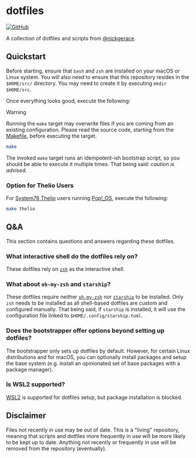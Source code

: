 # dotfiles

[![GitHub](https://img.shields.io/github/license/nickgerace/dotfiles?style=flat-square)](LICENSE)

A collection of dotfiles and scripts from [@nickgerace](https://github.com/nickgerace).

## Quickstart

Before starting, ensure that `bash` and `zsh` are installed on your macOS or Linux system.
You will also need to ensure that this repository resides in the `$HOME/src/` directory.
You may need to create it by executing `mkdir $HOME/src`.

Once everything looks good, execute the following:

> [!WARNING]
> Running the `make` target may overwrite files if you are coming from an existing configuration.
> Please read the source code, starting from the [Makefile](Makefile), before executing the target.

```bash
make
```

The invoked `make` target runs an idempotent-ish bootstrap script, so you should be able to execute it multiple times.
That being said: *caution is advised*.

### Option for Thelio Users

For [System76 Thelio](https://system76.com/desktops) users running [Pop!\_OS](https://pop.system76.com), execute the following:

```bash
make thelio
```

## Q&A

This section contains questions and answers regarding these dotfiles.

### What interactive shell do the dotfiles rely on?

These dotfiles rely on [`zsh`](https://www.zsh.org/) as the interactive shell.

### What about `oh-my-zsh` and `starship`?

These dotfiles require neither [`oh-my-zsh`](https://ohmyz.sh/) nor [`starship`](https://starship.rs/) to be installed.
Only `zsh` needs to be installed as all shell-based dotfiles are custom and configured manually.
That being said, if `starship` is installed, it will use the configuration file linked to `$HOME/.config/starship.toml`.

### Does the bootstrapper offer options beyond setting up dotfiles?

The bootstrapper only sets up dotfiles by default.
However, for certain Linux distributions and for macOS, you can optionally install packages and setup the base system (e.g. install an opinionated set of base packages with a package manager).

### Is WSL2 supported?

[WSL2](https://learn.microsoft.com/en-us/windows/wsl/) is supported for dotfiles setup, but package installation is blocked.

## Disclaimer

Files not recently in use may be out of date.
This is a "living" repository, meaning that scripts and dotfiles more frequently in use will be more likely to be kept up to date.
Anything not recently or frequently in use will be removed from the repository (eventually).
